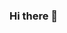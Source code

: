 ### Hi there 👋

<!--
**LeTuanVu-Dev/LeTuanVu-Dev** is a ✨ _special_ ✨ repository because its `README.md` (this file) appears on your GitHub profile.

Here are some ideas to get you started:

<ul>
<li>🔭 Tôi hiện đang làm việc trên Trường học </li>
<li>🌱 Tôi hiện đang học nhiều ngôn ngữ </li>
<li>👯 Tôi đang tìm cách cộng tác trên ... </li>
<li>🤔 Tôi đang tìm kiếm sự trợ giúp với Mọi người </li>
<li>💬 Hỏi tôi về Mọi thứ :)) </li>
<li>📫 Cách liên hệ với tôi: Theo dõi tôi</li>
<li>😄 Đại từ: .. . </li>
<li>⚡ Thực tế thú vị: ^^ </li>
</ul>
-->
